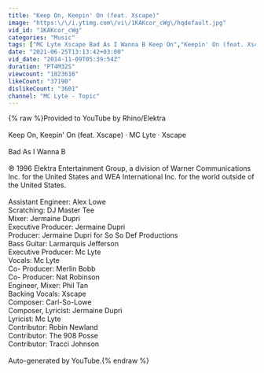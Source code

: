 ```yaml
---
title: "Keep On, Keepin' On (feat. Xscape)"
image: "https:\/\/i.ytimg.com\/vi\/1KAKcor_cWg\/hqdefault.jpg"
vid_id: "1KAKcor_cWg"
categories: "Music"
tags: ["MC Lyte Xscape Bad As I Wanna B Keep On","Keepin' On (feat. Xscape)"]
date: "2021-06-25T13:13:42+03:00"
vid_date: "2014-11-09T05:39:54Z"
duration: "PT4M32S"
viewcount: "1823616"
likeCount: "37190"
dislikeCount: "3601"
channel: "MC Lyte - Topic"
---
```

{% raw %}Provided to YouTube by Rhino/Elektra<br /><br />Keep On, Keepin' On (feat. Xscape) · MC Lyte · Xscape<br /><br />Bad As I Wanna B<br /><br />℗ 1996 Elektra Entertainment Group, a division of Warner Communications Inc. for the United States and WEA International Inc. for the world outside of the United States.<br /><br />Assistant  Engineer: Alex Lowe<br />Scratching: DJ Master Tee<br />Mixer: Jermaine Dupri<br />Executive  Producer: Jermaine Dupri<br />Producer: Jermaine Dupri for So So Def Productions<br />Bass  Guitar: Larmarquis Jefferson<br />Executive  Producer: Mc Lyte<br />Vocals: Mc Lyte<br />Co- Producer: Merlin Bobb<br />Co- Producer: Nat Robinson<br />Engineer, Mixer: Phil Tan<br />Backing  Vocals: Xscape<br />Composer: Carl-So-Lowe<br />Composer, Lyricist: Jermaine Dupri<br />Lyricist: Mc Lyte<br />Contributor: Robin Newland<br />Contributor: The 908 Posse<br />Contributor: Tracci Johnson<br /><br />Auto-generated by YouTube.{% endraw %}
